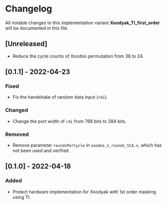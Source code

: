 # Changelog

All notable changes to this implementation variant **Xoodyak_TI_first_order** will be documented in this file.

## [Unreleased]

- Reduce the cycle counts of Xoodoo permutation from 36 to 24.

## [0.1.1] - 2022-04-23

### Fixed

- Fix the handshake of random data input (`rdi`).

### Changed

- Change the port width of `rdi` from 768 bits to 384 bits.

### Removed

- Remove parameter `roundsPerCycle` in `xoodoo_n_rounds_SCA.v`, which has not been used and verified.

## [0.1.0] - 2022-04-18

### Added

- Protect hardware implementation for Xoodyak with 1st order masking using TI.